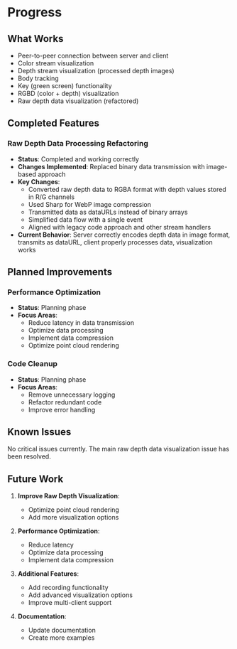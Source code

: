# Progress

## What Works

- Peer-to-peer connection between server and client
- Color stream visualization
- Depth stream visualization (processed depth images)
- Body tracking
- Key (green screen) functionality
- RGBD (color + depth) visualization
- Raw depth data visualization (refactored)

## Completed Features

### Raw Depth Data Processing Refactoring

- **Status**: Completed and working correctly
- **Changes Implemented**: Replaced binary data transmission with image-based approach
- **Key Changes**:
  - Converted raw depth data to RGBA format with depth values stored in R/G channels
  - Used Sharp for WebP image compression
  - Transmitted data as dataURLs instead of binary arrays
  - Simplified data flow with a single event
  - Aligned with legacy code approach and other stream handlers
- **Current Behavior**: Server correctly encodes depth data in image format, transmits as dataURL, client properly processes data, visualization works

## Planned Improvements

### Performance Optimization

- **Status**: Planning phase
- **Focus Areas**:
  - Reduce latency in data transmission
  - Optimize data processing
  - Implement data compression
  - Optimize point cloud rendering

### Code Cleanup

- **Status**: Planning phase
- **Focus Areas**:
  - Remove unnecessary logging
  - Refactor redundant code
  - Improve error handling

## Known Issues

No critical issues currently. The main raw depth data visualization issue has been resolved.

## Future Work

1. **Improve Raw Depth Visualization**:

   - Optimize point cloud rendering
   - Add more visualization options

2. **Performance Optimization**:

   - Reduce latency
   - Optimize data processing
   - Implement data compression

3. **Additional Features**:

   - Add recording functionality
   - Add advanced visualization options
   - Improve multi-client support

4. **Documentation**:
   - Update documentation
   - Create more examples
